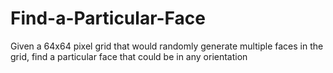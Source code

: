 # Find-a-Particular-Face
Given a 64x64 pixel grid that would randomly generate multiple faces in the grid, find a particular face that could be in any orientation
